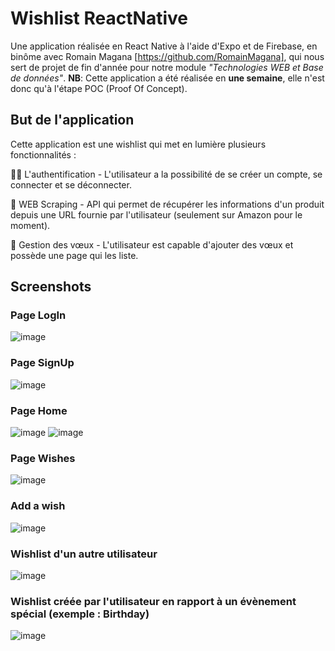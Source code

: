 # Wishlist ReactNative

Une application réalisée en React Native à l'aide d'Expo et de Firebase, en binôme avec Romain Magana [https://github.com/RomainMagana],
qui nous sert de projet de fin d'année pour notre module *"Technologies WEB et Base de données"*.
**NB**: Cette application a été réalisée en **une semaine**, elle n'est donc qu'à l'étape POC (Proof Of Concept).

## But de l'application

Cette application est une wishlist qui met en lumière plusieurs fonctionnalités : 

👨‍💻 L'authentification - L'utilisateur a la possibilité de se créer un compte, se connecter et se déconnecter.

🔎 WEB Scraping - API qui permet de récupérer les informations d'un produit depuis une URL fournie par l'utilisateur (seulement sur Amazon pour le moment).

🎁 Gestion des vœux - L'utilisateur est capable d'ajouter des vœux et possède une page qui les liste.

## Screenshots

### Page LogIn
![image](https://user-images.githubusercontent.com/84391974/169863044-083fb59b-27ef-44eb-a113-8654965fa513.png)
### Page SignUp
![image](https://user-images.githubusercontent.com/84391974/169863106-64cbd752-c609-4e10-8200-b4d212f543a5.png)
### Page Home
![image](https://user-images.githubusercontent.com/84391974/169865284-a3aa7fff-7ecf-4e16-ab69-eddd753d93cd.png)
![image](https://user-images.githubusercontent.com/84391974/169866623-cb7bcc55-2611-401a-8e7b-367ce1cd7f80.png)
### Page Wishes
![image](https://user-images.githubusercontent.com/84391974/169865497-2a292f6c-ff14-4584-ad03-2a13252b2030.png)
### Add a wish
![image](https://user-images.githubusercontent.com/84391974/169865542-2a96bf0e-0e80-4e5b-8fa2-553ea147500a.png)
### Wishlist d'un autre utilisateur
![image](https://user-images.githubusercontent.com/84391974/169865822-e9b97333-8aa5-4593-b48a-bb4f8a91896f.png)
### Wishlist créée par l'utilisateur en rapport à un évènement spécial (exemple : Birthday)
![image](https://user-images.githubusercontent.com/84391974/169865934-07e6ae66-07ec-4f4d-9b94-1f4ab66bfaac.png)


